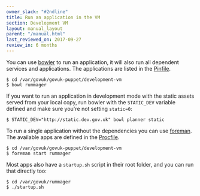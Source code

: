 ```yaml
---
owner_slack: "#2ndline"
title: Run an application in the VM
section: Development VM
layout: manual_layout
parent: "/manual.html"
last_reviewed_on: 2017-09-27
review_in: 6 months
---
```


You can use [bowler](https://github.com/JordanHatch/bowler) to run an
application, it will also run all dependent services and applications.
The applications are listed in the [Pinfile](https://github.com/alphagov/govuk-puppet/blob/master/development-vm/Pinfile).

```shell
$ cd /var/govuk/govuk-puppet/development-vm
$ bowl rummager
```

If you want to run an application in development mode with the static assets
served from your local copy, run bowler with the `STATIC_DEV` variable defined
and make sure you're not setting `static=0`:

```shell
$ STATIC_DEV="http://static.dev.gov.uk" bowl planner static
```

To run a single application without the dependencies you can use
[foreman](http://ddollar.github.io/foreman/). The available apps are defined in
the [Procfile](https://github.com/alphagov/govuk-puppet/blob/master/development-vm/Procfile).

```shell
$ cd /var/govuk/govuk-puppet/development-vm
$ foreman start rummager
```

Most apps also have a `startup.sh` script in their root folder, and you can
run that directly too:

```shell
$ cd /var/govuk/rummager
$ ./startup.sh
```
